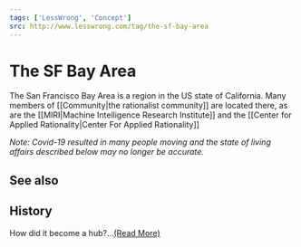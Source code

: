 ```yaml
---
tags: ['LessWrong', 'Concept']
src: http://www.lesswrong.com/tag/the-sf-bay-area
---
```


# The SF Bay Area
The San Francisco Bay Area is a region in the US state of California. Many members of [[Community|the rationalist community]] are located there, as are the [[MIRI|Machine Intelligence Research Institute]] and the [[Center for Applied Rationality|Center For Applied Rationality]]

*Note: Covid-19 resulted in many people moving and the state of living affairs described below may no longer be accurate.*

## See also
## History
How did it become a hub?...[(Read More)]()


